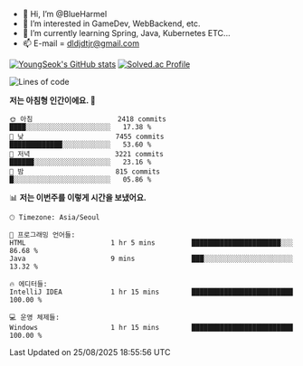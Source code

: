 - 👋 Hi, I’m @BlueHarmel
- 👀 I’m interested in GameDev, WebBackend, etc.
- 🌱 I’m currently learning Spring, Java, Kubernetes ETC...
- 📫 E-mail = dldjdtjr@gmail.com

[![YoungSeok's GitHub stats](https://github-readme-stats.vercel.app/api?username=BlueHarmel&show_icons=true&theme=transparent)](https://github.com/anuraghazra/github-readme-stats)
[![Solved.ac Profile](http://mazassumnida.wtf/api/v2/generate_badge?boj=dldjdtjr)](https://solved.ac/dldjdtjr/)

<!--START_SECTION:waka-->
![Lines of code](https://img.shields.io/badge/%EC%A0%80%EB%8A%94%20%EC%97%AC%ED%83%9C%EA%B9%8C%EC%A7%80%20-46.4%20million%20%EC%A4%84%EC%9D%98%20%EC%BD%94%EB%93%9C%EB%A5%BC%20%EC%9E%91%EC%84%B1%ED%96%88%EC%96%B4%EC%9A%94.-blue)

**저는 아침형 인간이에요. 🐤** 

```text
🌞 아침                     2418 commits        ████░░░░░░░░░░░░░░░░░░░░░   17.38 % 
🌆 낮　                     7455 commits        █████████████░░░░░░░░░░░░   53.60 % 
🌃 저녁                     3221 commits        ██████░░░░░░░░░░░░░░░░░░░   23.16 % 
🌙 밤　                     815 commits         █░░░░░░░░░░░░░░░░░░░░░░░░   05.86 % 
```


📊 **저는 이번주를 이렇게 시간을 보냈어요.** 

```text
🕑︎ Timezone: Asia/Seoul

💬 프로그래밍 언어들: 
HTML                     1 hr 5 mins         ██████████████████████░░░   86.68 % 
Java                     9 mins              ███░░░░░░░░░░░░░░░░░░░░░░   13.32 % 

🔥 에디터들: 
IntelliJ IDEA            1 hr 15 mins        █████████████████████████   100.00 % 

💻 운영 체제들: 
Windows                  1 hr 15 mins        █████████████████████████   100.00 % 
```


 Last Updated on 25/08/2025 18:55:56 UTC
<!--END_SECTION:waka-->
<!---
BlueHarmel/BlueHarmel is a ✨ special ✨ repository because its `README.md` (this file) appears on your GitHub profile.
You can click the Preview link to take a look at your changes.
--->

